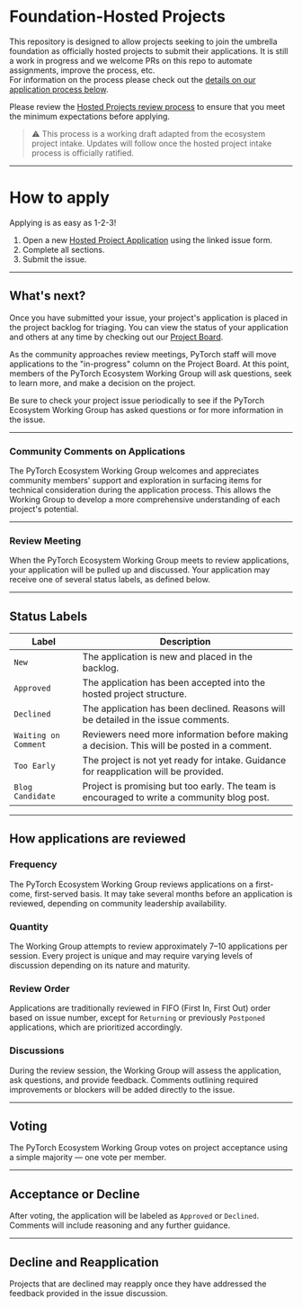 # Foundation-Hosted Projects

This repository is designed to allow projects seeking to join the umbrella foundation as officially hosted projects to submit their applications. It is still a work in progress and we welcome PRs on this repo to automate assignments, improve the process, etc.  
For information on the process please check out the [details on our application process below](#how-applications-are-reviewed).  

Please review the [Hosted Projects review process](https://github.com/pytorch-fdn/tac/blob/main/docs/governance/PyTorch_Ecosystem_Process.md) to ensure that you meet the minimum expectations before applying.  

> ⚠️ This process is a working draft adapted from the ecosystem project intake. Updates will follow once the hosted project intake process is officially ratified.

---

# How to apply

Applying is as easy as 1-2-3!

1. Open a new [Hosted Project Application](https://github.com/pytorch-fdn/ecosystem/issues/new?assignees=&labels=New&projects=&template=application.yml&title=%3CProject+Name%3E) using the linked issue form.
2. Complete all sections.
3. Submit the issue.

---

## What's next?

Once you have submitted your issue, your project's application is placed in the project backlog for triaging. You can view the status of your application and others at any time by checking out our [Project Board](https://github.com/orgs/pytorch-fdn/projects/6/views/1).

As the community approaches review meetings, PyTorch staff will move applications to the "in-progress" column on the Project Board. At this point, members of the PyTorch Ecosystem Working Group will ask questions, seek to learn more, and make a decision on the project.  

Be sure to check your project issue periodically to see if the PyTorch Ecosystem Working Group has asked questions or for more information in the issue.

---

### Community Comments on Applications

The PyTorch Ecosystem Working Group welcomes and appreciates community members' support and exploration in surfacing items for technical consideration during the application process. This allows the Working Group to develop a more comprehensive understanding of each project's potential.

---

### Review Meeting

When the PyTorch Ecosystem Working Group meets to review applications, your application will be pulled up and discussed. Your application may receive one of several status labels, as defined below.

---

## Status Labels

| Label                 | Description                                                                                  |
|----------------------|----------------------------------------------------------------------------------------------|
| `New`                | The application is new and placed in the backlog.                                            |
| `Approved`           | The application has been accepted into the hosted project structure.                         |
| `Declined`           | The application has been declined. Reasons will be detailed in the issue comments.           |
| `Waiting on Comment` | Reviewers need more information before making a decision. This will be posted in a comment.  |
| `Too Early`          | The project is not yet ready for intake. Guidance for reapplication will be provided.        |
| `Blog Candidate`     | Project is promising but too early. The team is encouraged to write a community blog post.   |

---

## How applications are reviewed

### Frequency

The PyTorch Ecosystem Working Group reviews applications on a first-come, first-served basis. It may take several months before an application is reviewed, depending on community leadership availability.  

### Quantity

The Working Group attempts to review approximately 7–10 applications per session. Every project is unique and may require varying levels of discussion depending on its nature and maturity.

### Review Order

Applications are traditionally reviewed in FIFO (First In, First Out) order based on issue number, except for `Returning` or previously `Postponed` applications, which are prioritized accordingly.

### Discussions

During the review session, the Working Group will assess the application, ask questions, and provide feedback. Comments outlining required improvements or blockers will be added directly to the issue.

---

## Voting

The PyTorch Ecosystem Working Group votes on project acceptance using a simple majority — one vote per member.

---

## Acceptance or Decline 

After voting, the application will be labeled as `Approved` or `Declined`. Comments will include reasoning and any further guidance.

---

## Decline and Reapplication

Projects that are declined may reapply once they have addressed the feedback provided in the issue discussion.

